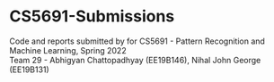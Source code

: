 # CS5691-Submissions
Code and reports submitted by for CS5691 - Pattern Recognition and Machine Learning, Spring 2022  
Team 29 - Abhigyan Chattopadhyay (EE19B146), Nihal John George (EE19B131)
